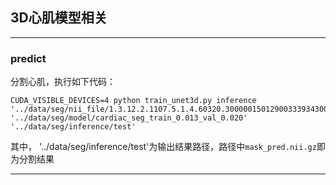 
## 3D心肌模型相关
----
### predict
分割心肌，执行如下代码：

```
CUDA_VISIBLE_DEVICES=4 python train_unet3d.py inference '../data/seg/nii_file/1.3.12.2.1107.5.1.4.60320.30000015012900333934300003426/img.nii.gz' '../data/seg/model/cardiac_seg_train_0.013_val_0.020' '../data/seg/inference/test'
```

其中， '../data/seg/inference/test'为输出结果路径，路径中`mask_pred.nii.gz`即为分割结果

----


